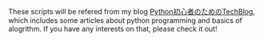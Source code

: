 These scripts will be refered from my blog [Python初心者のためのTechBlog](https://hibiki-press.tech),
which includes some articles about python programming and basics of alogrithm.
If you have any interests on that, please check it out! 
